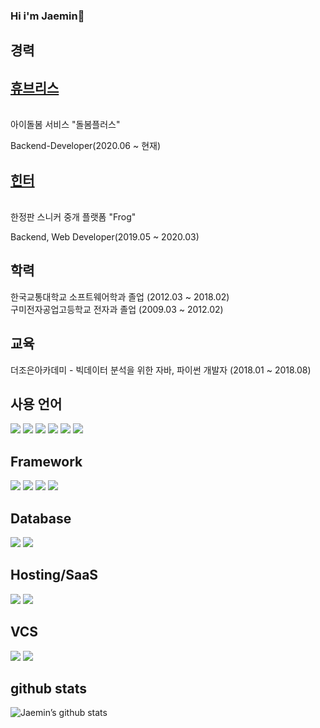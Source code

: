 ### Hi i'm Jaemin👋


**경력**
------
[<h2>휴브리스</h2>](http://dorbom.com/main.html?undefined)<br/>
아이돌봄 서비스 "돌봄플러스"

Backend-Developer(2020.06 ~ 현재)


[<h2>힌터</h2>](https://frogworld.co.kr/)<br/>
한정판 스니커 중개 플랫폼 "Frog"

Backend, Web Developer(2019.05 ~ 2020.03)  




**학력**
------
한국교통대학교 소프트웨어학과 졸업 (2012.03 ~ 2018.02)                
구미전자공업고등학교 전자과 졸업 (2009.03 ~ 2012.02)  


**교육**
------
더조은아카데미 - 빅데이터 분석을 위한 자바, 파이썬 개발자 (2018.01 ~ 2018.08)  



## 사용 언어
<img src="https://img.shields.io/badge/php-%23777BB4.svg?&style=for-the-badge&logo=php&logoColor=white"/>
<img src="https://img.shields.io/badge/java-%23ED8B00.svg?&style=for-the-badge&logo=java&logoColor=white"/>
<img src="https://img.shields.io/badge/javascript%20-%23323330.svg?&style=for-the-badge&logo=javascript&logoColor=%23F7DF1E"/>
<img src="https://img.shields.io/badge/html5%20-%23E34F26.svg?&style=for-the-badge&logo=html5&logoColor=white"/>
<img src="https://img.shields.io/badge/css3%20-%231572B6.svg?&style=for-the-badge&logo=css3&logoColor=white"/>
<img src="https://img.shields.io/badge/dart-%230175C2.svg?&style=for-the-badge&logo=dart&logoColor=white"/>

## Framework
<img src="https://img.shields.io/badge/react%20-%2320232a.svg?&style=for-the-badge&logo=react&logoColor=%2361DAFB"/>
<img src="https://img.shields.io/badge/vuejs%20-%2335495e.svg?&style=for-the-badge&logo=vue.js&logoColor=%234FC08D"/>
<img src="https://img.shields.io/badge/spring%20-%236DB33F.svg?&style=for-the-badge&logo=spring&logoColor=white"/>
<img src="https://img.shields.io/badge/Flutter%20-%2302569B.svg?&style=for-the-badge&logo=Flutter&logoColor=white" />

## Database
<img src="https://img.shields.io/badge/mysql-%2300f.svg?&style=for-the-badge&logo=mysql&logoColor=white"/>
<img src ="https://img.shields.io/badge/MongoDB-%234ea94b.svg?&style=for-the-badge&logo=mongodb&logoColor=white"/>

## Hosting/SaaS
<img src="https://img.shields.io/badge/AWS%20-%23FF9900.svg?&style=for-the-badge&logo=amazon-aws&logoColor=white"/>
<img src="https://img.shields.io/badge/firebase%20-%23039BE5.svg?&style=for-the-badge&logo=firebase"/>

## VCS
<img src="https://img.shields.io/badge/git%20-%23F05033.svg?&style=for-the-badge&logo=git&logoColor=white"/>
<img src="https://img.shields.io/badge/bitbucket%20-%230047B3.svg?&style=for-the-badge&logo=bitbucket&logoColor=white"/>


**github stats**
------
![Jaemin’s github stats](https://github-readme-stats.vercel.app/api?username=jaemin-hwang&show_icons=true&theme=radical&count_private=true)




